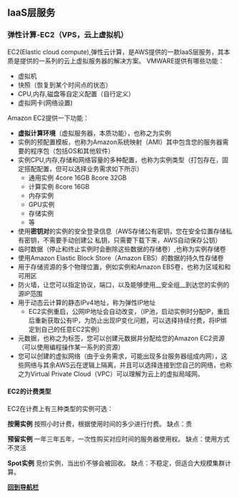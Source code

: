## IaaS层服务

### 弹性计算-EC2（VPS，云上虚拟机）
EC2(Elastic cloud compute),弹性云计算，是AWS提供的一款IaaS层服务，其本质是提供的一系列的云上虚拟服务器的解决方案。
VMWARE提供有哪些功能：
- 虚拟机
- 快照（恢复到某个时间点的状态）
- CPU,内存,磁盘等自定义配置（自行定义）
- 虚拟网卡(网络设置)

Amazon EC2提供一下功能：
- **虚拟计算环境**（虚拟服务器，本质功能），也称之为实例
- 实例的预配置模板，也称为Amazon系统映射（AMI）其中包含您的服务器需要的程序包（包括OS和其他软件）
- 实例CPU,内存,存储和网络容量的多种配置，也称为实例类型（打包存在，固定搭配配置，但可以选择业务需求如下所示）
  - 通用实例 4core 16GB 8core 32GB
  - 计算实例 8core 16GB
  - 内存实例
  - GPU实例
  - 存储实例
  - 等
- 使用**密钥对**的实例的安全登录信息（AWS存储公有密钥，您在安全位置存储私有密钥，不需要手动创建公 私钥，只需要下载下来，AWS自动保存公钥）
- 临时数据（停止和终止实例时会删除这些数据的存储卷）,也称为实例存储卷
- 使用Amazon Elastic Block Store（Amazon EBS）的数据的持久性存储卷
- 用于存储资源的多个物理位置，例如实例和Amazon EBS卷，也称为区域和和可用区
- 防火墙，让您可以指定协议，端口，以及能够使用__安全组__到达您的实例的源IP范围
- 用于动态云计算的静态IPv4地址，称为弹性IP地址
  - EC2实例重启，公网IP地址会自动改变，（IP池，启动实例时分配IP，重启后重新获取公有IP，为防止出现IP变化问题，可以选择持续付费，将IP绑定到自己的任意EC2实例）
- 元数据，也称之为标签，您可以创建元数据并分配给您的Amazon EC2资源（可以使用编程操作某一系列的资源）
- 您可以创建的虚拟网络（由于业务需求，可能出现多台服务器组成内网），这些网络与其余AWS云在逻辑上隔离，并且可以选择连接到您自己的网络，也称之为Virtual Private Cloud（VPC）可以理解为云上的虚拟局域网。

#### EC2的计费类型
EC2在计费上有三种类型的实例可选：

**按需实例**
按照小时计费，根据使用时间的多少进行付费。
缺点：贵

**预留实例**
一年三年五年，一次性购买对应时间的服务器使用权。
缺点：使用方式不灵活

**Spot实例**
竞价实例，当出价不够会被回收。
缺点：不稳定，但适合大规模集群计算。


**[回到导航栏](/README.md)**